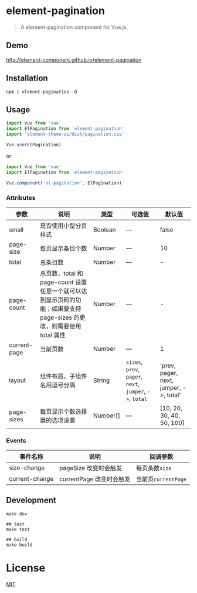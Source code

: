 # element-pagination
> A element-pagination component for Vue.js.

## Demo
http://element-component.github.io/element-pagination

## Installation
```shell
npm i element-pagination -D
```

## Usage
```javascript
import Vue from 'vue'
import ElPagination from 'element-pagination'
import 'element-theme-ai/dist/pagination.css'

Vue.use(ElPagination)
```

or

```javascript
import Vue from 'vue'
import ElPagination from 'element-pagination'

Vue.component('el-pagination', ElPagination)
```

### Attributes
| 参数               | 说明                                                     | 类型              | 可选值      | 默认值 |
|--------------------|----------------------------------------------------------|-------------------|-------------|--------|
| small | 是否使用小型分页样式 | Boolean | — | false |
| page-size | 每页显示条目个数 | Number | — | 10 |
| total | 总条目数 | Number | — | - |
| page-count | 总页数，total 和 page-count 设置任意一个就可以达到显示页码的功能；如果要支持 page-sizes 的更改，则需要使用 total 属性 | Number | — | - |
| current-page | 当前页数 | Number | — | 1 |
| layout | 组件布局，子组件名用逗号分隔| String | `sizes`, `prev`, `pager`, `next`, `jumper`, `->`, `total` | 'prev, pager, next, jumper, ->, total'  |
| page-sizes | 每页显示个数选择器的选项设置 | Number[] | — |  [10, 20, 30, 40, 50, 100] |

### Events
| 事件名称 | 说明 | 回调参数 |
|---------|--------|---------|
| size-change | pageSize 改变时会触发 | 每页条数`size` |
| current-change | currentPage 改变时会触发 | 当前页`currentPage` |

## Development
```shell
make dev

## test
make test

## build
make build
```

# License
[MIT](https://opensource.org/licenses/MIT)
